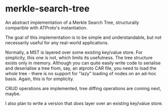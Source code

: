 # merkle-search-tree
An abstract implementation of a Merkle Search Tree, structurally comparible with ATProto's instantiation.

The goal of this implementation is to be simple and understandable, but not necessarily useful for any real-world applications.

Normally, a MST is layered over some existing key/value store. For simplicity, this one is not, which limits its usefulness. The tree structure exists only in memory. Although you can quite easily write code to serialise and deserialise a tree from, say, an atproto CAR file, you need to load the *whole* tree - there is no support for "lazy" loading of nodes on an ad-hoc basis. Again, this is for simplicity.

CRUD operations are implemented, tree diffing operations are coming next, maybe.

I also plan to write a version that *does* layer over an existing key/value store.

